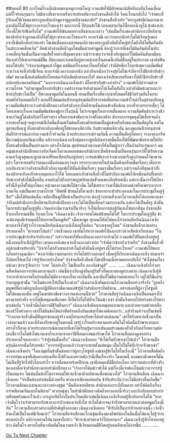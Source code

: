 ##ตอนที่ 80 การโหมโรงเล็กน้อยของเหตุการณ์ใหญ่
กวนเฟยไป๋มีลักษณะนิสัยเยือกเย็นโหดเหี้ยม แต่ก็ใจร้อนรุนแรง ไม่มีทางที่เขาจะทนรับการเย้ยหยันจากถังซานสือลิ่วได้ จึงตะโกนกลับไป “เจ้าขยะที่รู้จักแต่ใช้เงินของตระกูลกลับกล้าพูดจาดูถูกหลีซานของข้า!”
ถังซานสือลิ่วเย้ย “ตระกูลข้ามีเงินมากมาย และมันก็ไม่ใช่ธุระกงการอะไรของเจ้า นอกจากนี้ ปีก่อนข้าใช้เวลาแค่สามวันก็ซื้อหอเฉิงหูได้ ข้าต้องเล่าเรื่องนี้ให้เจ้าฟังหรือไม่”
กวนเฟยไป๋พ่นลมอย่างเย็นชาและกล่าว “เช่นนั้นเรื่องของสำนักกระบี่หลีซานของข้ากับเจ้าลูกหมาป่าก็ไม่ใช่ธุระห่าเหวอะไรของเจ้า หากเจ้ามีเวลาว่างมากนักทำไมไม่เรียนรู้เพลงกระบี่เพิ่มอีกสักท่าสองท่า ไม่เช่นนั้นหลานชายคนเดียวของตระกูลถึงอันยิ่งใหญ่ทำไมถึงได้ไม่ติดอันดับในประกาศเตี่ยนจิน”
สีหน้าถังซานสือลิ่วลุกโชนขึ้นด้วยคำพูดนี้ ต้องรู้ว่าการที่เขาไม่ติดอันดับในประกาศเตี่ยนจินนั้นเป็นความเสียใจอย่างที่สุดของเขา แม้ว่าจะพบว่าเจ๋อซิ่วกับซูม่ออวี่ไม่ติดอันดับเหมือนกันจะทำให้เขาอารมณ์ดีขึ้น ก็ต้องบอกว่าคนที่อยู่ตรงหน้าเขาในตอนนี้กลับมีชื่ออยู่ในประกาศ
เขากัดฟันตอบโต้กลับ “เจ้าเอาแต่พูดแล้วก็พูด แต่มีแค่เรื่องเหลวไหลทั้งนั้น! เจ้ามีสิทธิ์อะไรมาห้ามความสัมพันธ์ระหว่างเจ๋อซิ่วกับชีเจียน หากเจ้ามีเวลาว่างมากนัก แล้วยังเหนือกว่าจงฮุ่ยไม่ได้เจ้าก็ควรไปฝึกทำกับข้าวเพิ่ม! ขนาดเนื้อแห้งผัดพริกไทยสดเจ้ายังเติมน้ำตาลลงไป! สมองเจ้าเสียหายหรือชาวใต้มีวิธีทำกับข้าวที่แปลกประหลาดกันแน่”
“นอกจากเฉินฉางเซิงแล้ว มีใครทำกับข้าวเก่งบ้าง”
กวนเฟยไป๋คำรามด้วยความโกรธ “อย่ามาพูดเรื่องทำกับข้าว แค่ล้างจานเจ้ายังทำแตกไปเจ็ดในสิบใบ แล้วยังมีหน้ามาบอกว่าข้าทำกับข้าวไม่เป็น”
ที่พวกเขาพูดกันในตอนนี้ ย่อมเป็นเรื่องที่พวกเขาทั้งหมดใช้ชีวิตร่วมกันในกระท่อมที่สวินเหมยทิ้งไว้ ตอนที่ไปชมแผ่นป้ายอนุสรณ์คัมภีร์สวรรค์เพื่อทำความเข้าใจเต๋าในสุสานเทียนซู
ความสัมพันธ์ระหว่างสำนักฝึกหลวงกับสำนักกระบี่หลีซานนั้นค่อนข้างซับซ้อน ยากที่จะบรรยายสั้นๆ ได้ โดยเฉพาะเรื่องความสัมพันธ์ของผู้เยาว์ในรุ่นนี้
ไม่ว่าจะพูดเรื่องการหมั้นหมาย ความสัมพันธ์ระหว่างชิวซานจวินผู้โด่งดังกับสวีโหย่วหรง หรือการแข่งขันระหว่างทั้งสองฝ่าย นับจากการชุมนุมไม้เลื้อยจนถึงการสอบใหญ่ เหตุการณ์ที่เกิดขึ้นตั้งแต่เริ่มต้นทั้งสองฝ่ายย่อมเป็นคู่แข่งหรือถึงขนาดเป็นศัตรูกัน แต่ในสุสานเทียนซู ทั้งสองฝ่ายกลับอาศัยอยู่ใต้ชายคาเดียวกัน กินข้าวหม้อเดียวกัน มองดูแผ่นป้ายอนุสรณ์คัมภีร์สวรรค์และทำความเข้าใจร่วมกัน ด้วยประสบการณ์ร่วมกันนี้ ความเป็นศัตรูก็ค่อยๆ จางลงและเริ่มมีความคุ้นเคยกันมากขึ้น หลังจากเฉินฉางเซิงคุ้มครองซูหลีเดินทางหมื่นลี้ลงใต้ก็พัฒนามิตรภาพให้กับทั้งสองฝ่ายขึ้นเป็นอย่างมาก
อย่างไรก็ตาม สุดท้ายแล้วพวกเขาก็ยังเป็นผู้เยาว์ เป็นอัจฉริยะรุ่นเยาว์ คนหนุ่มแห่งสำนักฝึกหลวงกับเจ็ดคำโครงแดนเทพของสำนักกระบี่หลีซานนั้นเป็นคนรุ่นเยาว์ที่ได้รับความคาดหวังสูงสุดและถูกนำมาเปรียบเทียบกันอยู่บ่อยๆ การแข่งขันระหว่างพวกเขาจึงถูกกำหนดไว้มานานแล้ว ใครจะยอมรับว่าตนเองนั้นอ่อนแอกว่าเล่า
บรรยากาศภายในบ้านนั้นตึงเครียดขึ้นเรื่อยๆ เมื่อการถกเถียงระหว่างถังซานสือลิ่วกับกวนเฟยไป๋นั้นดังขึ้นเรื่อยๆ รุนแรงขึ้นเรื่อยๆ แม้ว่าจนถึงที่สุดแล้วทั้งสองฝ่ายจะยังคงรักษาเหตุผลเอาไว้ได้ โดยเฉพาะถังซานสือลิ่วที่ไม่ทำกับกวนเฟยไป๋เหมือนกับที่เขาทำกับพวกสำนักไม้เลื้อยอื่น ลามปามไปถึงบรรพบุรุษสิบแปดชั่วคนของอีกฝ่ายหนึ่ง แต่กระนั้นการโต้เถียงครั้งนี้ก็จุดไฟให้ลุกโพลง
หน้าของกวนเฟยไป๋ขาวซีด ไม่ใช่เพราะว่าเขาใช้แป้งทาหน้าหรือเพราะอาการบาดเจ็บ แต่เป็นเพราะเขาโกรธ “ศิษย์พี่ ข้าทนไม่ไหวแล้ว ข้าอยากจะท้าประลองเขาในการประชุมใหญ่จู่สือ!”
เมื่อได้ยินเช่นนั้น เหลียงปั้นหูก็สีหน้าเป็นประกาย ต้องรู้ว่าก่อนที่จะมาโก่วหานสือได้บอกพวกเขาว่าถึงแม้สำนักกระบี่หลีซานกับสำนักฝึกหลวงจะไม่ได้เป็นเพื่อนร่วมสาบานกัน แต่หาได้เป็นศัตรู ดังนั้นในการประชุมใหญ่จู่สือ เว้นแต่จะมีความจำเป็นจริงๆ จึงให้เลี่ยงการต่อสู้กันเองให้มากที่สุด
ถังซานสือลิ่วเองก็อารมณ์ขึ้น ร้องตะโกน “เฉินฉางเซิง เจ้าอาจทนได้แต่ข้าทนไม่ได้! ในการประชุมใหญ่จู่สือ ข้าจะต้องทุบตีเจ้าหมอนี่ให้กลายเป็นหมูสับ!”
เมื่อเขาพูด ทุกคนก็หันไปมองโก่วหานสือกับเฉินฉางเซิง
พวกเขาจึงได้รู้ว่าโก่วหานสือกับเฉินฉางเซิงไม่อยู่ในห้อง
“พวกเขาอยู่ไหน” ถังซานสือลิ่วถามอย่างประหลาดใจ
“พวกเขาไปแล้ว” เจ๋อซิ่วตอบ เขาหันไปหากวนเฟยไป๋และกล่าวด้วยสีหน้าเรียบเฉย “ในการประชุมข้าจะท้าเจ้าประลอง”
กล่าวจบเขาก็หันกลับและออกจากบ้านไป
กวนเฟยไป๋ยืนตะลึงอยู่ครู่หนึ่งก่อนที่จะมีปฏิกิริยา เขามองหลังของเจ๋อซิ่วและกล่าวเย้ย “เจ้าคิดว่าข้ากลัวเจ้าหรือ”
ถังซานสือลิ่วที่อยู่ด้านข้างเย้ยกลับ “ถ้าเจ้าไม่กลัวเขาแล้วทำไมถึงยังยืนนิ่งอยู่ตรงนี้ไม่ทำอะไรเลย”
กวนเฟยไป๋ตอบกลับอย่างฉุนเฉียว “หากเจ้ามีความสามารถ ทำไมไม่ก้าวออกมา! เมื่อครู่ก็เรียกหาเฉินฉางเซิง ต่อมาเจ้าก็ปล่อยให้เขาไป เจ้ารู้จักอายบ้างไหม”
ถังซานสือลิ่วสีหน้าไม่เปลี่ยนเมื่อยามตอบกลับไป “ข้าไม่สนเรื่องหน้าตา ข้าจะรู้จักคำว่า ‘อาย’ ได้อย่างไร ไม่เชื่อหรือ ลองกัดข้าดูสิ”
……
……
เฉินฉางเซิงกับโก่วหานสือเดินออกจากห้องมานานแล้ว เดินขึ้นระเบียงสูงยืนอยู่ริมรั้วกั้นและมองดูทะเลสาบ
เฉินฉางเซิงรู้ดีว่าการปะทะคารมในบ้านนั้นไม่มีทางจบลงในเวลาอันสั้น และมันก็ไม่มีความหมายอะไร อยู่ไปก็มีแต่จะรำคาญหูเท่านั้น
“ทำไมต้องทำให้เป็นเรื่องด้วย” เฉินฉางเซิงหันมาถามโก่วหานสืออย่างจริงจัง “ลูกครึ่งมนุษย์ปีศาจมักถูกเลือกปฏิบัติอย่างชัดเจนแต่ข้ารู้ดีว่าสำนักกระบี่หลีซาน...อย่างน้อยก็ผู้อาวุโสซูหลีไม่ใช่คนแบบนั้น เหตุใดเขาต้องขัดขวางการแต่งงานนี้ด้วย”
โก่วหานสือรู้ว่าเฉินฉางเซิงเป็นคนตรงไปตรงมาอย่างยิ่ง หากไม่มีเหตุผลเพียงพอ ก็เป็นไปไม่ได้ที่จะโน้มน้าวเขา ดังนั้นจึงตอบไปอย่างตรงไปตรงมาเช่นกัน “เจ๋อซิ่วนั้นไม่อาจมีชีวิตยืนยาว”
เฉินฉางเซิงคิดหาเหตุผลมากมาย และด้วยความช่วยเหลือของสวีโหย่วหรง เขาก็ได้ยินข้อโต้แย้งที่คล้ายคลึงกันแต่เขาไม่คาดคิดเลยว่า...แท้จริงแล้วจะเป็นเช่นนี้
“ร่างกายเจ๋อซิ่วนั้นมีปัญหาซ่อนอยู่จริง แต่ก็สามารถรักษาได้อย่างแน่นอน”
เขาได้รักษาเจ๋อซิ่วมาเป็นเวลานานแล้ว และก็ยังคงรักษาอยู่ในตอนนี้ เขารู้ว่าโรคประหลาดอย่างทันใดใจคิดนั้นรักษายากมาก อย่างไรก็ตาม ด้วยประสบการณ์มากมายที่เขาได้เรียนรู้มาจากเส้นลมปราณของลั่วลั่วกับเสวี่ยหยวนผ้อ เขาเชื่อว่าในไม่ช้าไม่นานเขาก็จะสามารถหาวิธีที่เหมาะสมมารักษาได้
โก่วหานสือมองดูเขาอย่างประหลาดใจและกล่าว “เจ้ารู้เช่นนั้นหรือ”
เฉินฉางเซิงตอบ “ข้าได้เริ่มรักษาเขาไปแล้ว”
โก่วหานสือครุ่นคิดจากนั้นก็ส่ายหน้า “อาจารย์ปู่บอกแล้วว่าเขาจะตายตั้งแต่หนุ่ม เป็นไปไม่ได้ที่เจ้าจะรักษาเขา”
เฉินฉางเซิงแย้ง “ในแง่มุมอื่นข้านั้นด้อยกว่าผู้อาวุโสซูหลี แต่เขาสู้ข้าไม่ได้ในเรื่องนี้”
โก่วหานสือคิดถึงอาจารย์ของเขาที่เดินทางท่องเที่ยวไปทั่วและตระหนักว่านี่เป็นเรื่องจริง
ในตอนนี้ นามของนักพรตจี้นั้นไม่เป็นที่รู้จักไปทั่วโลกเท่าไร ทว่าเมื่อหลายร้อยปีก่อน เขาคือหมอที่มีชื่อก้องโลก
อย่าว่าแต่การที่ตัวจริงของเขาคือเจ้าสำนักซางแห่งสำนักฝึกหลวง
“เจ้าอาจโน้มน้าวข้าได้ แต่เรื่องนี้เจ้าต้องโน้มน้าวอาจารย์ปู่เป็นคนแรก ไม่เช่นนั้นข้าก็ไม่อาจยอมให้เจ๋อซิ่วมายังหลีซานเพื่อพบนางได้” โก่วหานสือเตือน
เฉินฉางเซิงตอบ “จำเป็นต้องทำเช่นนี้ด้วยหรือ พวกเขาเพียงแค่พบกัน ข้ารับประกันว่าจะไม่มีอย่างอื่นเกิดขึ้น”
โก่วหานสือมองเขาและกล่าวอย่างสุขุม “นั่นคือเขาหลีซาน สำนักแห่งกระบี่ทั้งหลาย อย่าได้คิดถึงเรื่องการหนีตามกันแบบในนิยาย”
พวกหนุ่มๆ ในสำนักฝึกหลวงคิดถึงทางออกนี้จริงๆ และถึงกับลอบทำการเตรียมพร้อมเอาไว้แล้ว การถูกเปิดโปงในประโยคเดียวเช่นนี้เฉินฉางเซิงจึงอดรู้สึกอับอายไม่ได้
“หากเจ้ามั่นใจว่าเจ้าสามารถรักษาอาการป่วยของเจ๋อซิ่วได้ ทำไมไม่รอจนเจ้ารักษาเขาหายแล้วค่อยพูดเรื่องนี้กัน”
โก่วหานสือกล่าวคำถามที่สำคัญยิ่งออกมา
เฉินฉางเซิงตอบ “ช้ำรักก็เป็นการป่วยอย่างหนึ่ง เจ๋อซิ่วยังคงไม่เป็นไรแต่ชีเจียนเล่า”
โก่วหานสือจำเสียงตะโกนขุ่นเคืองของศิษย์น้องในคืนนั้นได้และไม่รู้ว่าจะตอบอย่างไร หลังจากผ่านไปนานเขาก็กล่าว “ข้าจะนำคำของเจ้าไปบอกนาง”
เฉินฉางเซิงรู้สึกโล่งอกอยู่บ้าง คิดในใจ ตราบใดที่นางยึดมั่นในความหวัง ชีเจียนย่อมมีชีวิตอยู่บนหลีซานได้ง่ายขึ้น
……
……


[Go To Next Chapter]( ./590.md)
